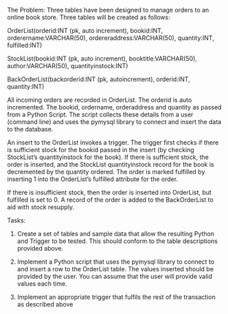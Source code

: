 The Problem:
Three tables have been designed to manage orders to an online book store. Three tables will 
be created as follows:

  OrderList(orderid:INT (pk, auto increment), bookid:INT, orderername:VARCHAR(50), ordereraddress:VARCHAR(50),  quantity:INT, fulfilled:INT)
  
  StockList(bookid:INT (pk, auto increment), booktitle:VARCHAR(50), author:VARCHAR(50), quantityinstock:INT)
  
  BackOrderList(backorderid:INT (pk, autoincrement), orderid:INT, quantity:INT)


All incoming orders are recorded in OrderList. The orderid is auto incremented. The bookid, ordername, orderaddress and quantity as passed from a Python Script. The script collects these details from a user (command line)  and uses the pymysql library to connect and insert 
the data to the database. 

An insert to the OrderList invokes a trigger. The trigger first checks if there is sufficient stock for the bookid passed in the insert (by checking StockList’s quantityinstock for the book). If there is sufficient stock, the order is inserted, and the StockList quantityinstock record for the book is decremented by the quantity ordered. The order is marked fulfilled by inserting 1 into the OrderList’s fulfilled attribute for the order. 

If there is insufficient stock, then the order is inserted into OrderList, but fulfilled is set to 0. 
A record of the order is added to the BackOrderList to aid with stock resupply. 


Tasks: 
  1. Create a set of tables and sample data that allow the resulting Python and Trigger to be 
  tested. This should conform to the  table descriptions provided above. 
  
  2. Implement a Python script that uses the pymysql library to connect to and insert a row 
  to the OrderList table. The values inserted should be provided by the user. You can 
  assume that the user will provide valid values each time. 
  
  3. Implement an appropriate trigger that fulfils the rest of the transaction as described 
  above
